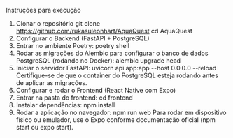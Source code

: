 Instruções para execução
1. Clonar o repositório
git clone https://github.com/rukasuleonhart/AquaQuest
cd AquaQuest
2. Configurar o Backend (FastAPI + PostgreSQL)
1. Entrar no ambiente Poetry:
poetry shell
2. Rodar as migrações do Alembic para configurar o banco de dados PostgreSQL
(rodando no Docker):
alembic upgrade head
3. Iniciar o servidor FastAPI:
uvicorn api.app:app --host 0.0.0.0 --reload
Certifique-se de que o container do PostgreSQL esteja rodando antes de aplicar as
migrações.
3. Configurar e rodar o Frontend (React Native com Expo)
1. Entrar na pasta do frontend:
cd frontend
2. Instalar dependências:
npm install
3. Rodar a aplicação no navegador:
npm run web
Para rodar em dispositivo físico ou emulador, use o Expo conforme documentação
oficial (npm start ou expo start).
